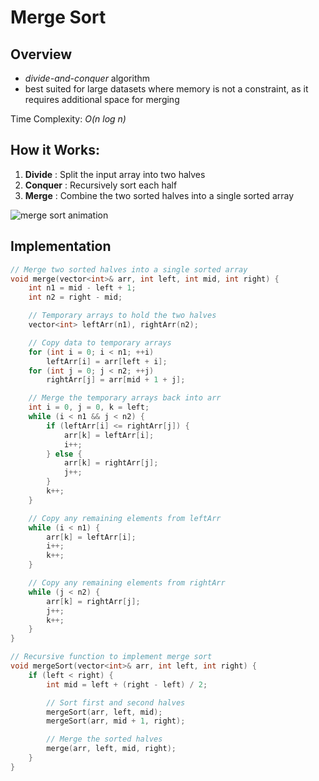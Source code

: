# Merge Sort

## Overview

- *divide-and-conquer* algorithm
- best suited for large datasets where memory is not a constraint, as it requires additional space for merging

Time Complexity: *O(n log n)*

## How it Works:

1. **Divide** : Split the input array into two halves
2. **Conquer** : Recursively sort each half
3. **Merge** : Combine the two sorted halves into a single sorted array

![merge sort animation](https://upload.wikimedia.org/wikipedia/commons/c/cc/Merge-sort-example-300px.gif?20151222172210)

## Implementation

```cpp
// Merge two sorted halves into a single sorted array
void merge(vector<int>& arr, int left, int mid, int right) {
    int n1 = mid - left + 1;
    int n2 = right - mid;

    // Temporary arrays to hold the two halves
    vector<int> leftArr(n1), rightArr(n2);

    // Copy data to temporary arrays
    for (int i = 0; i < n1; ++i)
        leftArr[i] = arr[left + i];
    for (int j = 0; j < n2; ++j)
        rightArr[j] = arr[mid + 1 + j];

    // Merge the temporary arrays back into arr
    int i = 0, j = 0, k = left;
    while (i < n1 && j < n2) {
        if (leftArr[i] <= rightArr[j]) {
            arr[k] = leftArr[i];
            i++;
        } else {
            arr[k] = rightArr[j];
            j++;
        }
        k++;
    }

    // Copy any remaining elements from leftArr
    while (i < n1) {
        arr[k] = leftArr[i];
        i++;
        k++;
    }

    // Copy any remaining elements from rightArr
    while (j < n2) {
        arr[k] = rightArr[j];
        j++;
        k++;
    }
}
```
```cpp
// Recursive function to implement merge sort
void mergeSort(vector<int>& arr, int left, int right) {
    if (left < right) {
        int mid = left + (right - left) / 2;

        // Sort first and second halves
        mergeSort(arr, left, mid);
        mergeSort(arr, mid + 1, right);

        // Merge the sorted halves
        merge(arr, left, mid, right);
    }
}

```
